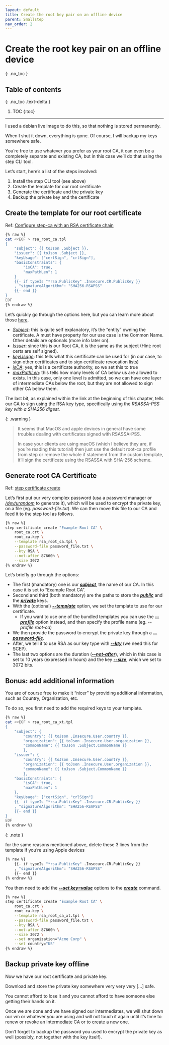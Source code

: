 ```yaml
---
layout: default
title: Create the root key pair on an offline device
parent: Smallstep
nav_order: 2
---
```


# Create the root key pair on an offline device
{: .no_toc }

## Table of contents
{: .no_toc .text-delta }

1. TOC
{:toc}

---

I used a debian live image to do this, so that nothing is stored permanently.

When I shut it down, everything is gone. Of course, I will backup my keys somewhere safe.

You’re free to use whatever you prefer as your root CA, it can even be a completely separate and existing CA, but in this case we’ll do that using the step CLI tool.

Let’s start, here’s a list of the steps involved:

1. Install the step CLI tool (see above)
2. Create the template for our root certificate
3. Generate the certificate and the private key
4. Backup the private key and the certificate


## Create the template for our root certificate

Ref: [Configure step-ca with an RSA certificate chain](https://smallstep.com/docs/tutorials/rsa-chain/#instructions)

```sh
{% raw %}
cat <<EOF > rsa_root_ca.tpl
{
	"subject": {{ toJson .Subject }},
	"issuer": {{ toJson .Subject }},
	"keyUsage": ["certSign", "crlSign"],
	"basicConstraints": {
		"isCA": true,
		"maxPathLen": 1
	}
	{{- if typeIs "*rsa.PublicKey" .Insecure.CR.PublicKey }}
  	, "signatureAlgorithm": "SHA256-RSAPSS"
	{{- end }}
}
EOF
{% endraw %}
```

Let’s quickly go through the options here, but you can learn more about those [here](https://pkg.go.dev/go.step.sm/crypto/x509util#Certificate).



* _<span style="text-decoration:underline;">Subject</span>_: this is quite self explanatory, it’s the “entity” owning the certificate. A must have property for our use case is the Common Name. Other details are optionals (more info later on).
* _<span style="text-decoration:underline;">Issuer</span>_: since this is our Root CA, it is the same as the subject (Hint: root certs are self signed).
* _<span style="text-decoration:underline;">keyUsage</span>_: this tells what this certificate can be used for (in our case, to sign other certificates and to sign certificate revocation lists)
* _<span style="text-decoration:underline;">isCA</span>_: yes, this is a certificate authority, so we set this to true
* _<span style="text-decoration:underline;">maxPathLen</span>_: this tells how many levels of CA below us are allowed to exists. In this case, only one level is admitted, so we can have one layer of intermediate CAs below the root, but they are not allowed to sign other CA below them.

The last bit, as explained within the link at the beginning of this chapter, tells our CA to sign using the RSA key type, specifically using the _RSASSA-PSS key with a SHA256 digest._

{: .warning }

> It seems that MacOS and apple devices in general have some troubles dealing with certificates signed with RSASSA-PSS.
>
> In case your clients are using macOS (which I believe they are, if you’re reading this tutorial) then just use the default root-ca profile from step or remove the whole if statement from the custom template, it’ll sign the certificate using the RSASSA with SHA-256 scheme.


## Generate root CA Certificate

Ref: [step certificate create](https://smallstep.com/docs/step-cli/reference/certificate/create/#options)

Let’s first put our very complex password (usa a password manager or _[/dev/urandom](https://cjbarker.com/blog/creating-high-entropy-passwords-on-linux/)_ to generate it), which will be used to encrypt the private key, on a file (eg. _password-file.txt_). We can then move this file to our CA and feed it to the step tool as follows.

```sh
{% raw %}
step certificate create "Example Root CA" \
    root_ca.crt \
    root_ca.key \
    --template rsa_root_ca.tpl \
    --password-file password_file.txt \
    --kty RSA \
    --not-after 87660h \
    --size 3072
{% endraw %}
```

Let’s briefly go through the options:



* The first (mandatory) one is our **_<span style="text-decoration:underline;">subject</span>_**, the name of our CA. In this case it is set to “Example Root CA”.
* Second and third (both mandatory) are the paths to store the **_<span style="text-decoration:underline;">public</span>_** and the **_<span style="text-decoration:underline;">private</span>_** keys.
* With the (optional) **_<span style="text-decoration:underline;">--template</span>_** option, we set the template to use for our certificate.
    * If you want to use one of the bundled templates you can use the **_<span style="text-decoration:underline;"> --profile</span>_** option instead, and then specify the profile name (eg. _--profile root-ca_)
* We then provide the password to encrypt the private key through a **_<span style="text-decoration:underline;">--password-file</span>_**.
* After, we tell it to use RSA as our key type with **_<span style="text-decoration:underline;">--kty</span>_** (we need this for SCEP).
* The last two options are the duration (**_<span style="text-decoration:underline;">--not-after</span>_**), which in this case is set to 10 years (expressed in hours) and the key **_<span style="text-decoration:underline;">--size</span>_**, which we set to 3072 bits.


## Bonus: add additional information

You are of course free to make it “nicer” by providing additional information, such as Country, Organization, etc.

To do so, you first need to add the required keys to your template.

```sh
{% raw %}
cat <<EOF > rsa_root_ca_xt.tpl
{
	"subject": {
	    "country": {{ toJson .Insecure.User.country }},
	    "organization": {{ toJson .Insecure.User.organization }},
	    "commonName": {{ toJson .Subject.CommonName }}
        },
	"issuer": {
        "country": {{ toJson .Insecure.User.country }},
        "organization": {{ toJson .Insecure.User.organization }},
        "commonName": {{ toJson .Subject.CommonName }}
        },
	"basicConstraints": {
		"isCA": true,
		"maxPathLen": 1
	},
	"keyUsage": ["certSign", "crlSign"]
	{{- if typeIs "*rsa.PublicKey" .Insecure.CR.PublicKey }}
  	, "signatureAlgorithm": "SHA256-RSAPSS"
	{{- end }}
}
EOF
{% endraw %}
```

{: .note }

for the same reasons mentioned above, delete these 3 lines from the template if you’re using Apple devices

```sh
{% raw %}
	{{- if typeIs "*rsa.PublicKey" .Insecure.CR.PublicKey }}
  	, "signatureAlgorithm": "SHA256-RSAPSS"
	{{- end }}
{% endraw %}
```

You then need to add the **_<span style="text-decoration:underline;">--set key=value</span>_** options to the **_<span style="text-decoration:underline;">create</span>_** command.


```sh
{% raw %}
step certificate create "Example Root CA" \
    root_ca.crt \
    root_ca.key \
    --template rsa_root_ca_xt.tpl \
    --password-file password_file.txt \
    --kty RSA \
    --not-after 87660h \
    --size 3072 \
    --set organization="Acme Corp" \
    --set country="US"
{% endraw %}
```



## Backup private key offline

Now we have our root certificate and private key.

Download and store the private key somewhere very very very [...] safe.

You cannot afford to lose it and you cannot afford to have someone else getting their hands on it.

Once we are done and we have signed our intermediates, we will shut down our vm or whatever you are using and will not touch it again until it’s time to renew or revoke an Intermediate CA or to create a new one.

Don’t forget to backup the password you used to encrypt the private key as well (possibly, not together with the key itself).